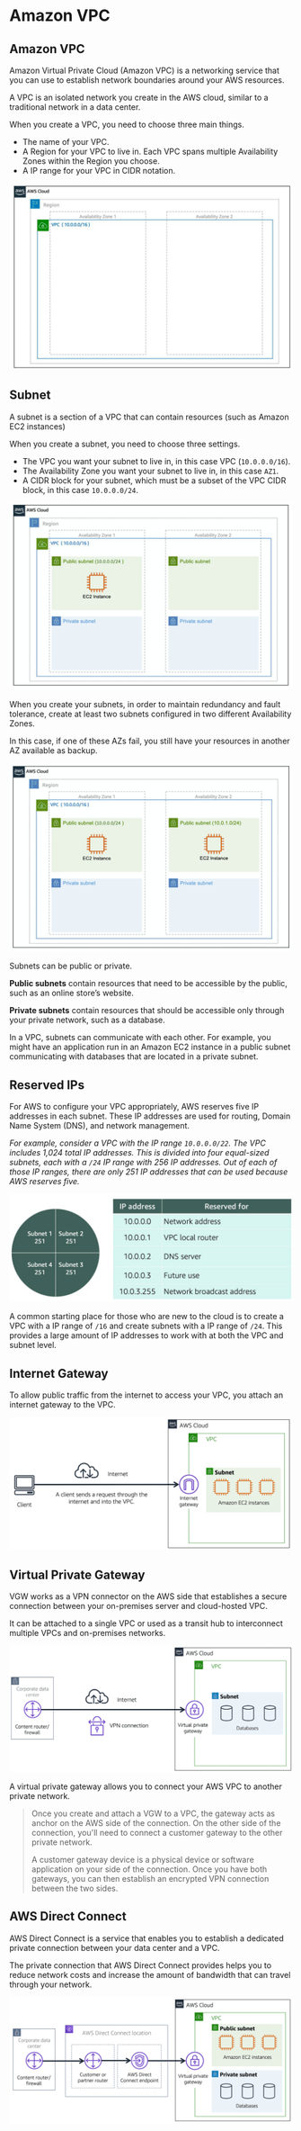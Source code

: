 # Amazon VPC

## Amazon VPC

Amazon Virtual Private Cloud (Amazon VPC) is a networking service that you can use to establish network boundaries around your AWS resources.

A VPC is an isolated network you create in the AWS cloud, similar to a traditional network in a data center.

When you create a VPC, you need to choose three main things.

- The name of your VPC.
- A Region for your VPC to live in. Each VPC spans multiple Availability Zones within the Region you choose.
- A IP range for your VPC in CIDR notation.

![](images/vpc.png)


## Subnet

A subnet is a section of a VPC that can contain resources (such as Amazon EC2 instances)

When you create a subnet, you need to choose three settings.

- The  VPC you want your subnet to live in, in this case VPC (`10.0.0.0/16`).
- The Availability  Zone you want your subnet to live in, in this case `AZ1`.
- A CIDR  block for your subnet, which must be a subset of the VPC CIDR block, in  this case `10.0.0.0/24`.

![](images/subnet.png)

When you create your subnets, in order to maintain redundancy and fault tolerance, create at least two subnets configured in two different Availability Zones.

In this case, if one of these AZs fail, you still have your resources in another AZ available as backup.

![](images/subnet-az.png)

Subnets can be public or private. 

**Public subnets** contain resources that need to be accessible by the public, such as an online store’s website.

**Private subnets** contain resources that should be accessible only through your private network, such as a database.

In a VPC, subnets can communicate with each other. For example, you might have an application run in an Amazon EC2 instance in a public subnet communicating with databases that are located in a private subnet.


## Reserved IPs

For AWS to configure your VPC appropriately, AWS reserves five IP addresses in each subnet. These IP addresses are used for routing, Domain Name System (DNS), and network management.

*For example, consider a VPC with the IP range `10.0.0.0/22`. The VPC includes 1,024 total IP addresses. This is divided into four equal-sized subnets, each with a `/24` IP range with 256 IP addresses. Out of each of those IP ranges, there are only 251 IP addresses that can be used because AWS reserves five.*

![](images/reserved-ips.png)

A common starting place for those who are new to the cloud is to create a VPC with a IP range of `/16` and create subnets with a IP range of `/24`. This provides a large amount of IP addresses to work with at both the VPC and subnet level.


## Internet Gateway

To allow public traffic from the internet to access your VPC, you attach an internet gateway to the VPC.

![](images/ig.png)


## Virtual Private Gateway

VGW works as a VPN connector on the AWS side that establishes a secure connection between your on-premises server and cloud-hosted VPC.

It can be attached to a single VPC or used as a transit hub to interconnect multiple VPCs and on-premises networks.

![](images/vpg.png)

A virtual private gateway allows you to connect your AWS VPC to another private network.

> Once you create and attach a VGW to a VPC, the gateway acts as anchor on the AWS side of the connection. On the other side of the connection, you'll need to connect a customer gateway to the other private network.
>
> A customer gateway device is a physical device or software application on your side of the connection. Once you have both gateways, you can then establish an encrypted VPN connection between the two sides.


## AWS Direct Connect

AWS Direct Connect is a service that enables you to establish a dedicated private connection between your data center and a VPC.

The private connection that AWS Direct Connect provides helps you to reduce network costs and increase the amount of bandwidth that can travel through your network.

![](images/direct-connect.png)